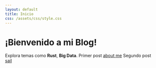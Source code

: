```yaml
---
layout: default
title: Inicio
css: /assets/css/style.css
---
```


# ¡Bienvenido a mi Blog!

Explora temas como **Rust**, **Big Data**.
Primer post [about me](0000-intro.md)
Segundo post [sail](0001-sail.md)

<div class="custom-banner"></div>
